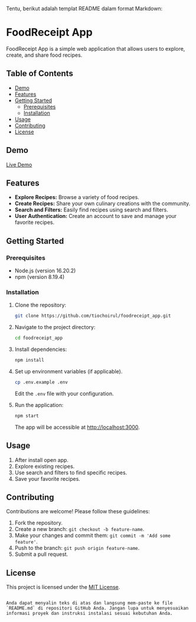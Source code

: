 Tentu, berikut adalah templat README dalam format Markdown:


# FoodReceipt App

FoodReceipt App is a simple web application that allows users to explore, create, and share food recipes.

## Table of Contents

- [Demo](#demo)
- [Features](#features)
- [Getting Started](#getting-started)
  - [Prerequisites](#prerequisites)
  - [Installation](#installation)
- [Usage](#usage)
- [Contributing](#contributing)
- [License](#license)

## Demo

[Live Demo](#) <!-- Add the link to your live demo if applicable -->

## Features

- **Explore Recipes:** Browse a variety of food recipes.
- **Create Recipes:** Share your own culinary creations with the community.
- **Search and Filters:** Easily find recipes using search and filters.
- **User Authentication:** Create an account to save and manage your favorite recipes.

## Getting Started

### Prerequisites

- Node.js (version 16.20.2)
- npm (version 8.19.4)

### Installation

1. Clone the repository:

   ```bash
   git clone https://github.com/tiochoirul/foodreceipt_app.git
   ```

2. Navigate to the project directory:

   ```bash
   cd foodreceipt_app
   ```

3. Install dependencies:

   ```bash
   npm install
   ```

4. Set up environment variables (if applicable).

   ```bash
   cp .env.example .env
   ```

   Edit the `.env` file with your configuration.

5. Run the application:

   ```bash
   npm start
   ```

   The app will be accessible at [http://localhost:3000](http://localhost:3000).

## Usage

1. After install open app.
2. Explore existing recipes.
3. Use search and filters to find specific recipes.
4. Save your favorite recipes.

## Contributing

Contributions are welcome! Please follow these guidelines:

1. Fork the repository.
2. Create a new branch: `git checkout -b feature-name`.
3. Make your changes and commit them: `git commit -m 'Add some feature'`.
4. Push to the branch: `git push origin feature-name`.
5. Submit a pull request.

## License

This project is licensed under the [MIT License](LICENSE).
```

Anda dapat menyalin teks di atas dan langsung mem-paste ke file `README.md` di repositori GitHub Anda. Jangan lupa untuk menyesuaikan informasi proyek dan instruksi instalasi sesuai kebutuhan Anda.
